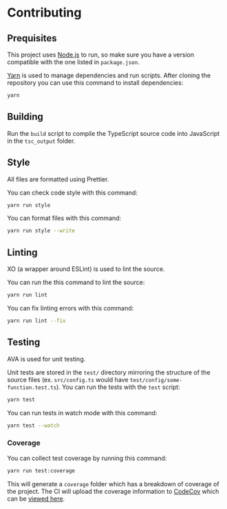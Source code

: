 # Contributing

## Prequisites

This project uses [Node.js](https://nodejs.org) to run, so make sure you have a version compatible with the one listed in `package.json`.

[Yarn](https://yarnpkg.com) is used to manage dependencies and run scripts.
After cloning the repository you can use this command to install dependencies:

```sh
yarn
```

## Building

Run the `build` script to compile the TypeScript source code into JavaScript in the `tsc_output` folder.

## Style

All files are formatted using Prettier.

You can check code style with this command:

```sh
yarn run style
```

You can format files with this command:

```sh
yarn run style --write
```

## Linting

XO (a wrapper around ESLint) is used to lint the source.

You can run the this command to lint the source:

```sh
yarn run lint
```

You can fix linting errors with this command:

```sh
yarn run lint --fix
```

## Testing

AVA is used for unit testing.

Unit tests are stored in the `test/` directory mirroring the structure of the source files (ex. `src/config.ts` would have `test/config/some-function.test.ts`).
You can run the tests with the `test` script:

```sh
yarn test
```

You can run tests in watch mode with this command:

```sh
yarn test --watch
```

### Coverage

You can collect test coverage by running this command:

```sh
yarn run test:coverage
```

This will generate a `coverage` folder which has a breakdown of coverage of the project.
The CI will upload the coverage information to [CodeCov](https://codecov.io) which can be [viewed here](https://codecov.io/gh/jonahsnider/networktables.js).
